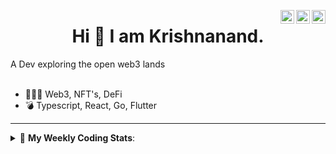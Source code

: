 <a href="https://twitter.com/incrypto32" target="_blank" rel="nofollow"><img align="right" alt="Pratik's Twitter" width="22px" src="https://cdn.jsdelivr.net/npm/simple-icons@v3/icons/twitter.svg" /></a><a href="https://www.linkedin.com/in/incrypto32" target="_blank" rel="nofollow"><img align="right" alt="Pratik's Linkdein" width="22px" src="https://cdn.jsdelivr.net/npm/simple-icons@v3/icons/linkedin.svg" /></a><a href="https://www.instagram.com/incrypto32" target="_blank" rel="nofollow"><img align="right" alt="Insta" width="22px" src="https://cdn.jsdelivr.net/npm/simple-icons@v3/icons/instagram.svg" /></a>

<center><h1> Hi 👋 I am Krishnanand. </h1></center>
A Dev exploring the open web3 lands

 <br /> 
 <br /> 

 
- 👨🏽‍💻  Web3, NFT's, DeFi
- 💣  Typescript, React, Go, Flutter
<!-- - 🌐 Visit my [porfolio website](https://incrypt32.github.io/) for complete background and contact. -->


---


<details> 
 <summary>🤖 <b>My Weekly Coding Stats</b>: </summary>
<br>

<!--START_SECTION:waka-->

```text
Rust         9 hrs 47 mins   █████████████▒░░░░░░░░░░░   53.58 %
YAML         4 hrs 12 mins   █████▓░░░░░░░░░░░░░░░░░░░   22.99 %
TypeScript   2 hrs 28 mins   ███▒░░░░░░░░░░░░░░░░░░░░░   13.57 %
TOML         37 mins         █░░░░░░░░░░░░░░░░░░░░░░░░   03.44 %
GraphQL      23 mins         ▓░░░░░░░░░░░░░░░░░░░░░░░░   02.18 %
Git Config   18 mins         ▒░░░░░░░░░░░░░░░░░░░░░░░░   01.70 %
```

<!--END_SECTION:waka-->

</details>


